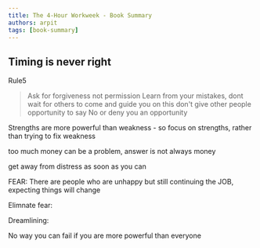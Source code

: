 ```yaml
---
title: The 4-Hour Workweek - Book Summary
authors: arpit
tags: [book-summary]
---
```


## Timing is never right

Rule5
> Ask for forgiveness not permission
> Learn from your mistakes, dont wait for others to come and guide you on this
> don't give other people opportunity to say No or deny you an opportunity


Strengths are more powerful than weakness - so focus on strengths, rather than trying to fix weakness

too much money can be a problem, answer is not always money

get away from distress as soon as you can

FEAR:
There are people who are unhappy but still continuing the JOB, expecting things will change

Elimnate fear:



Dreamlining:

No way you can fail
if you are more powerful than everyone

